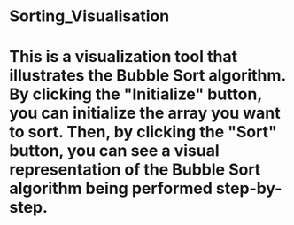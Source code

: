 # Sorting_Visualisation
# This is a visualization tool that illustrates the Bubble Sort algorithm. By clicking the "Initialize" button, you can initialize the array you want to sort. Then, by clicking the "Sort" button, you can see a visual representation of the Bubble Sort algorithm being performed step-by-step.
